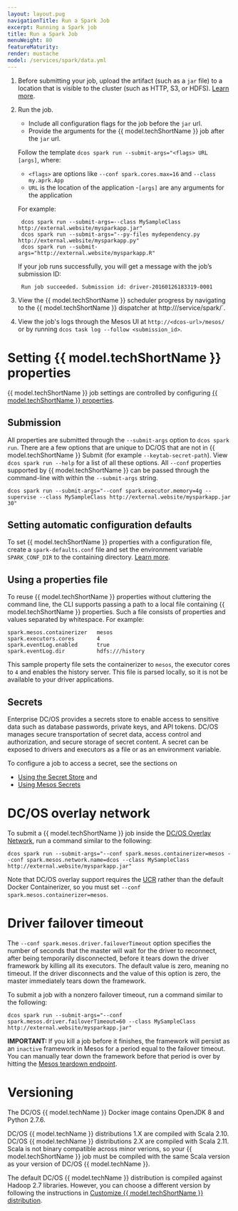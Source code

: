 ```yaml
---
layout: layout.pug
navigationTitle: Run a Spark Job
excerpt: Running a Spark job
title: Run a Spark Job
menuWeight: 80
featureMaturity:
render: mustache
model: /services/spark/data.yml
---
```


1. Before submitting your job, upload the artifact (such as a `jar` file) to a location that is visible to the cluster (such as HTTP, S3, or HDFS). [Learn more][13].

1. Run the job.
    - Include all configuration flags for the job before the `jar` url.
    - Provide the arguments for the {{ model.techShortName }} job after the `jar` url.

    Follow the template `dcos spark run --submit-args="<flags> URL [args]`, where:
    - `<flags>` are options like `--conf spark.cores.max=16` and `--class my.aprk.App`
    - `URL` is the location of the application
    -`[args]` are any arguments for the application

    For example:

        dcos spark run --submit-args=--class MySampleClass http://external.website/mysparkapp.jar"
        dcos spark run --submit-args="--py-files mydependency.py http://external.website/mysparkapp.py"
        dcos spark run --submit-args="http://external.website/mysparkapp.R"

    If your job runs successfully, you will get a message with the job’s submission ID:

        Run job succeeded. Submission id: driver-20160126183319-0001

1. View the {{ model.techShortName }} scheduler progress by navigating to the {{ model.techShortName }} dispatcher at http://<dcos-url>/service/spark/`.

1. View the job's logs through the Mesos UI at `http://<dcos-url>/mesos/` or by running `dcos task log --follow <submission_id>`.

# Setting {{ model.techShortName }} properties

{{ model.techShortName }} job settings are controlled by configuring [{{ model.techShortName }} properties][14].

## Submission

All properties are submitted through the `--submit-args` option to `dcos spark run`. There are a few options that are unique to DC/OS that are not in {{ model.techShortName }} Submit (for example `--keytab-secret-path`).  View `dcos spark run --help` for a list of all these options. All `--conf` properties supported by {{ model.techShortName }} can be passed through the command-line with within the `--submit-args` string.

    dcos spark run --submit-args="--conf spark.executor.memory=4g --supervise --class MySampleClass http://external.website/mysparkapp.jar 30"

## Setting automatic configuration defaults

To set {{ model.techShortName }} properties with a configuration file, create a
`spark-defaults.conf` file and set the environment variable
`SPARK_CONF_DIR` to the containing directory. [Learn more][15].

## Using a properties file

To reuse {{ model.techShortName }} properties without cluttering the command line, the CLI supports passing a path to a local file containing {{ model.techShortName }} properties. Such a file consists of properties and values separated by whitespace. For example:
```text
spark.mesos.containerizer   mesos
spark.executors.cores       4
spark.eventLog.enabled      true
spark.eventLog.dir          hdfs:///history
```
This sample property file sets the containerizer to `mesos`, the executor cores to `4` and enables the history server. This file is parsed locally, so it is not be available to your driver applications.

## Secrets

Enterprise DC/OS provides a secrets store to enable access to sensitive data such as database passwords, private keys, and API tokens. DC/OS manages secure transportation of secret data, access control and authorization, and secure storage of secret content. A secret can be exposed to drivers and executors as a file or as an environment variable.

To configure a job to access a secret, see the sections on
* [Using the Secret Store](../security/#using-the-secret-store) and
* [Using Mesos Secrets](../security/#using-mesos-secrets)

# DC/OS overlay network

To submit a {{ model.techShortName }} job inside the [DC/OS Overlay Network](/1.12/overview/design/overlay/), run a command similar to the following:

    dcos spark run --submit-args="--conf spark.mesos.containerizer=mesos --conf spark.mesos.network.name=dcos --class MySampleClass http://external.website/mysparkapp.jar"

Note that DC/OS overlay support requires the [UCR](/1.12/deploying-services/containerizers/ucr/)   rather than the default Docker Containerizer, so you must set `--conf spark.mesos.containerizer=mesos`.

# Driver failover timeout

The `--conf spark.mesos.driver.failoverTimeout` option specifies the number of seconds that the master will wait for the driver to reconnect, after being temporarily disconnected, before it tears down the driver framework by killing
all its executors. The default value is zero, meaning no timeout. If the
driver disconnects and the value of this option is zero, the master immediately tears down the framework.

To submit a job with a nonzero failover timeout, run a command similar to the following:

    dcos spark run --submit-args="--conf spark.mesos.driver.failoverTimeout=60 --class MySampleClass http://external.website/mysparkapp.jar"

<p class="message--important"><strong>IMPORTANT: </strong>If you kill a job before it finishes, the framework will persist as an <code>inactive</code> framework in Mesos for a period equal to the failover timeout. You can manually tear down the framework before that period is over by hitting
the <a href="http://mesos.apache.org/documentation/latest/endpoints/master/teardown/">Mesos teardown endpoint</a>.</p>

# Versioning

The DC/OS {{ model.techName }} Docker image contains OpenJDK 8 and Python 2.7.6.

DC/OS {{ model.techName }} distributions 1.X are compiled with Scala 2.10.  DC/OS {{ model.techName }} distributions 2.X are compiled with Scala 2.11.  Scala is not binary compatible across minor verions, so your {{ model.techShortName }} job must be compiled with the same Scala version as your version of DC/OS {{ model.techName }}.

The default DC/OS {{ model.techName }} distribution is compiled against Hadoop 2.7 libraries.  However, you can choose a different version by following the instructions in [Customize {{ model.techShortName }} distribution](/services/spark/2.5.0-2.2.1/install/#custom-dist/).


[13]: http://spark.apache.org/docs/latest/submitting-applications.html
[14]: http://spark.apache.org/docs/latest/configuration.html#spark-properties
[15]: http://spark.apache.org/docs/latest/configuration.html#overriding-configuration-directory
[18]: http://mesos.apache.org/documentation/latest/endpoints/master/teardown/
